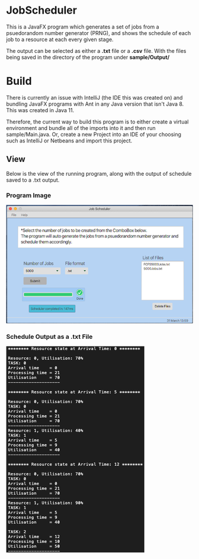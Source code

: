 # JobScheduler

This is a JavaFX program which generates a set of jobs from a psuedorandom number generator (PRNG), and shows the schedule of
each job to a resource at each every given stage.

The output can be selected as either a __.txt__ file or a __.csv__ file. With the files being saved in the directory of the program
under __sample/Output/__

# Build

There is currently an issue with IntelliJ (the IDE this was created on) and bundling JavaFX programs with Ant in any Java
version that isn't Java 8. This was created in Java 11.

Therefore, the current way to build this program is to either create a virtual environment and bundle all of the imports
into it and then run sample/Main.java. Or, create a new Project into an IDE of your choosing such as IntelliJ or Netbeans and
import this project.


## View

Below is the view of the running program, along with the output of schedule saved to a .txt output.

### Program Image
![alt text][programImage] 

### Schedule Output as a .txt File
![alt text][txtImage]



[txtImage]: Documentation/txtImage.png ".txt format"

[programImage]: Documentation/programImage.png "Output after scheduling 5000 jobs"

